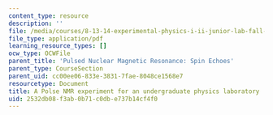```yaml
---
content_type: resource
description: ''
file: /media/courses/8-13-14-experimental-physics-i-ii-junior-lab-fall-2016-spring-2017/2532db08f3ab0b71c0dbe737b14cf4f0_MIT8_13-14F16-S17-pulsed-nmr.pdf
file_type: application/pdf
learning_resource_types: []
ocw_type: OCWFile
parent_title: 'Pulsed Nuclear Magnetic Resonance: Spin Echoes'
parent_type: CourseSection
parent_uid: cc00ee06-833e-3831-7fae-8048ce1568e7
resourcetype: Document
title: A Polse NMR experiment for an undergraduate physics laboratory
uid: 2532db08-f3ab-0b71-c0db-e737b14cf4f0
---
```

